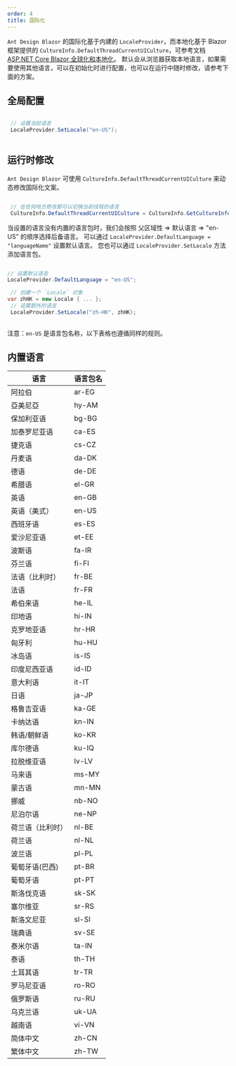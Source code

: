 ```yaml
---
order: 4
title: 国际化
---
```


`Ant Design Blazor` 的国际化基于内建的 `LocaleProvider`，而本地化基于 Blazor 框架提供的 `CultureInfo.DefaultThreadCurrentUICulture`，可参考文档 [ASP.NET Core Blazor 全球化和本地化](https://docs.microsoft.com/zh-cn/aspnet/core/blazor/globalization-localization?view=aspnetcore-3.1&WT.mc_id=DT-MVP-5003987#localization)。
默认会从浏览器获取本地语言，如果需要使用其他语言，可以在初始化时进行配置，也可以在运行中随时修改，请参考下面的方案。

## 全局配置

```csharp

 // 设置当前语言
 LocaleProvider.SetLocale("en-US");
 
```

## 运行时修改

`Ant Design Blazor` 可使用 `CultureInfo.DefaultThreadCurrentUICulture` 来动态修改国际化文案。

```csharp

 // 在任何地方修改都可以切换当前线程的语言
 CultureInfo.DefaultThreadCurrentUICulture = CultureInfo.GetCultureInfo("en-US");

```

当设置的语言没有内置的语言包时，我们会按照 父区域性 => 默认语言 => "en-US" 的顺序选择后备语言。
可以通过 `LocaleProvider.DefaultLanguage = "languageName"` 设置默认语言。
您也可以通过 `LocaleProvider.SetLocale` 方法添加语言包。

```csharp

// 设置默认语言
LocaleProvider.DefaultLanguage = "en-US";

 // 创建一个 `Locale` 对象
var zhHK = new Locale { ... };
 // 设置额外的语言
 LocaleProvider.SetLocale("zh-HK", zhHK);
 
```

注意：`en-US` 是语言包名称，以下表格也遵循同样的规则。

## 内置语言

| 语言             | 语言包名 |
| ---------------- | ------ |
| 阿拉伯           | ar-EG  |
| 亞美尼亞         | hy-AM  |
| 保加利亚语       | bg-BG  |
| 加泰罗尼亚语     | ca-ES  |
| 捷克语           | cs-CZ  |
| 丹麦语             | da-DK    |
| 德语             | de-DE  |
| 希腊语           | el-GR  |
| 英语             | en-GB  |
| 英语（美式）     | en-US  |
| 西班牙语         | es-ES  |
| 爱沙尼亚语       | et-EE  |
| 波斯语           | fa-IR  |
| 芬兰语           | fi-FI  |
| 法语（比利时）   | fr-BE  |
| 法语             | fr-FR  |
| 希伯来语         | he-IL  |
| 印地语           | hi-IN  |
| 克罗地亚语       | hr-HR  |
| 匈牙利           | hu-HU  |
| 冰岛语           | is-IS  |
| 印度尼西亚语     | id-ID  |
| 意大利语         | it-IT  |
| 日语             | ja-JP  |
| 格鲁吉亚语       | ka-GE  |
| 卡纳达语         | kn-IN  |
| 韩语/朝鲜语      | ko-KR  |
| 库尔德语         | ku-IQ |
| 拉脱维亚语       | lv-LV    |
| 马来语          | ms-MY |
| 蒙古语             | mn-MN    |
| 挪威             | nb-NO  |
| 尼泊尔语         | ne-NP  |
| 荷兰语（比利时） | nl-BE  |
| 荷兰语           | nl-NL  |
| 波兰语           | pl-PL  |
| 葡萄牙语(巴西)   | pt-BR  |
| 葡萄牙语         | pt-PT  |
| 斯洛伐克语       | sk-SK  |
| 塞尔维亚         | sr-RS  |
| 斯洛文尼亚       | sl-SI  |
| 瑞典语           | sv-SE  |
| 泰米尔语         | ta-IN  |
| 泰语             | th-TH  |
| 土耳其语         | tr-TR  |
| 罗马尼亚语       | ro-RO  |
| 俄罗斯语         | ru-RU  |
| 乌克兰语         | uk-UA  |
| 越南语           | vi-VN  |
| 简体中文         | zh-CN  |
| 繁体中文         | zh-TW  |

